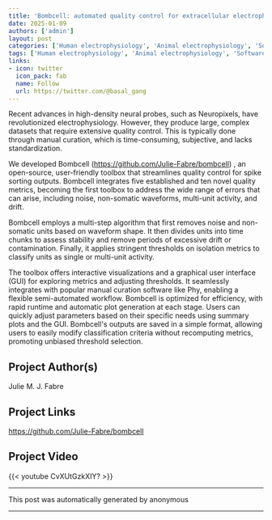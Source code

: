 ```yaml
---
title: 'Bombcell: automated quality control for extracellular electrophysiology'
date: 2025-01-09
authors: ['admin']
layout: post
categories: ['Human electrophysiology', 'Animal electrophysiology', 'Software']
tags: ['Human electrophysiology', 'Animal electrophysiology', 'Software']
links:
- icon: twitter
  icon_pack: fab
  name: Follow
  url: https://twitter.com/@basal_gang
---
```

Recent advances in high-density neural probes, such as Neuropixels, have revolutionized electrophysiology. However, they produce large, complex datasets that require extensive quality control. This is typically done through  manual curation, which is time-consuming, subjective, and lacks standardization. 

We developed Bombcell (https://github.com/Julie-Fabre/bombcell) , an open-source, user-friendly toolbox that streamlines quality control for spike sorting outputs. Bombcell integrates five established and ten novel quality metrics, becoming the  first toolbox to  address the wide range of errors that can arise, including noise, non-somatic waveforms, multi-unit activity, and drift.

Bombcell employs a multi-step algorithm that first removes noise and non-somatic units based on waveform shape. It then divides units into time chunks to assess stability and remove periods of excessive drift or contamination. Finally, it applies stringent thresholds on isolation metrics to classify units as single or multi-unit activity.

The toolbox offers interactive visualizations and a graphical user interface (GUI) for exploring metrics and adjusting thresholds. It seamlessly integrates with popular manual curation software like Phy, enabling a flexible semi-automated workflow. Bombcell is optimized for efficiency, with rapid runtime and automatic plot generation at each stage. Users can quickly adjust parameters based on their specific needs using summary plots and the GUI. Bombcell's outputs are saved in a simple format, allowing users to easily modify classification criteria without recomputing metrics, promoting unbiased threshold selection.
## Project Author(s)
Julie M. J. Fabre
## Project Links
https://github.com/Julie-Fabre/bombcell
## Project Video
{{< youtube CvXUtGzkXIY? >}}
***
This post was automatically generated by
anonymous
***